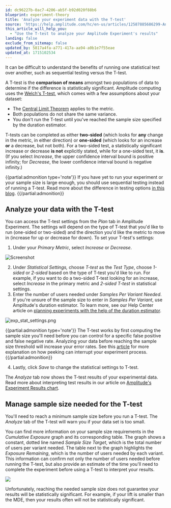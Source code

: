 ```yaml
---
id: dc96227b-0ac7-4206-ab5f-b92d020f88b6
blueprint: experiment-theory
title: 'Analyze your experiment data with the T-test'
source: 'https://help.amplitude.com/hc/en-us/articles/12587885686299-Analyze-your-experiment-data-with-the-T-test'
this_article_will_help_you:
  - "Use the T-test to analyze your Amplitude Experiment's results"
landing: false
exclude_from_sitemap: false
updated_by: 5817a4fa-a771-417a-aa94-a0b1e7f55eae
updated_at: 1715102534
---
```

It can be difficult to understand the benefits of running one statistical test over another, such as sequential testing versus the T-test. 

A T-test is the **comparison of means** amongst two populations of data to determine if the difference is statistically significant. Amplitude computing uses the [Welch's T-test](https://en.wikipedia.org/wiki/Welch%27s_t-test), which comes with a few assumptions about your dataset:

* The [Central Limit Theorem](https://en.wikipedia.org/wiki/Central_limit_theorem) applies to the metric.
* Both populations do not share the same variance.
* You don't run the T-test until you've reached the sample size specified by the duration estimator.

T-tests can be completed as either **two-sided** (which looks for **any** change in the metric, in either direction) or **one-sided** (which looks for an increase **or** a decrease, but not both). For a two-sided test, a statistically significant increase or decrease **is not** explicitly stated, while for a one-sided test, it **is**. (If you select *Increase*, the upper confidence interval bound is positive infinity; for *Decrease*, the lower confidence interval bound is negative infinity.)

{{partial:admonition type='note'}}
 If you have yet to run your experiment or your sample size is large enough, you should use sequential testing instead of running a T-test. Read more about the difference in testing options [in this blog](https://amplitude.com/blog/sequential-test-vs-t-test).
{{/partial:admonition}}

## Analyze your data with the T-test

You can access the T-test settings from the *Plan* tab in Amplitude Experiment. The settings will depend on the type of T-test that you'd like to run (one-sided or two-sided) and the direction you'd like the metric to move in (increase for up or decrease for down). To set your T-test's settings:

1. Under your *Primary Metric*, select *Increase* or *Decrease*.

![Screenshot](/docs/output/img/experiment-theory/screenshot.png)

2. Under *Statistical Settings,* choose *T-test* as the *Test Type*, choose *1-sided* or *2-sided* based on the type of T-test you'd like to run. For example, if you want to do a two-sided T-test looking for an increase, select *Increase* in the primary metric and *2-sided T-test* in statistical settings.
3. Enter the number of users needed under *Samples Per Variant Needed*. If you're unsure of the sample size to enter in *Samples Per Variant*, use Amplitude's duration estimator. To learn more, see our Help Center article on [planning experiments with the help of the duration estimator](/docs/experiment/workflow/experiment-estimate-duration).

![exp_stat_settings.png](/docs/output/img/experiment-theory/exp-stat-settings-png.png)

{{partial:admonition type='note'}}
The T-test works by first computing the sample size you'll need before you can control for a specific false positive and false negative rate. Analyzing your data before reaching the sample size threshold will increase your error rates. See this [article](https://medium.com/@SkyscannerEng/the-fourth-ghost-of-experimentation-peeking-b33890dcd3de) for more explanation on how peeking can interrupt your experiment process.
{{/partial:admonition}}

4. Lastly, click *Save* to change the statistical settings to T-test.

The *Analyze* tab now shows the T-test results of your experimental data. Read more about interpreting test results in our article on [Amplitude's Experiment Results chart](/docs/analytics/charts/experiment-results/experiment-results-dig-deeper).

## Manage sample size needed for the T-test

You'll need to reach a minimum sample size before you run a T-test. The *Analyze* tab of the T-test will warn you if your data set is too small. 

You can find more information on your sample size requirements in the *Cumulative Exposure* graph and its corresponding table. The graph shows a constant, dotted line named *Sample Size Target*, which is the total number of users per variant needed. The table next to the graph highlights the *Exposure Remaining*, which is the number of users needed by each variant. This information can confirm not only the number of users needed before running the T-test, but also provide an estimate of the time you'll need to complete the experiment before using a T-test to interpret your results.

![](/docs/output/img/experiment-theory/RM3egRnbjtRu6omQuMOnWLzB454XqT8c0Zggca7cXJGi3BM6utiLZjfABHlMD3LEQi3rkWuz1DWXwinwVTJeZ3WQ40aAi9qhQAFzhO769-nlNFWRhYzAhzOVPTk0UHO6k323AO60QDFVCgcZE-AThMY)

Unfortunately, reaching the needed sample size does not guarantee your results will be statistically significant. For example, if your lift is smaller than the MDE, then your results often will not be statistically significant.